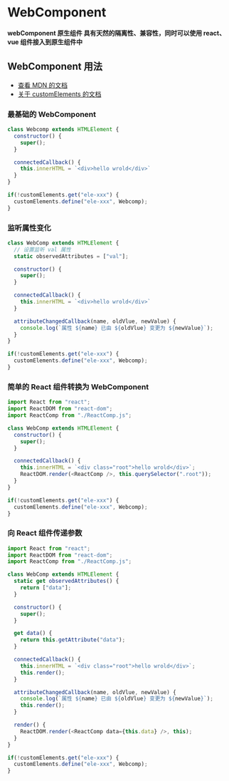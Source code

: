 # WebComponent

**webComponent 原生组件 具有天然的隔离性、兼容性，同时可以使用 react、vue 组件接入到原生组件中**

## WebComponent 用法

- [查看 MDN 的文档](https://developer.mozilla.org/zh-CN/docs/Web/API/Web_components)
- [关于 customElements 的文档](https://developer.mozilla.org/zh-CN/docs/Web/API/Window/customElements)

### 最基础的 WebComponent

```javaScript
class Webcomp extends HTMLElement {
  constructor() {
    super();
  }

  connectedCallback() {
    this.innerHTML = `<div>hello wrold</div>`
  }
}

if(!customElements.get("ele-xxx") {
  customElements.define("ele-xxx", Webcomp);
}
```

### 监听属性变化

```javaScript
class WebComp extends HTMLElement {
  // 设置监听 val 属性
  static observedAttributes = ["val"];

  constructor() {
    super();
  }

  connectedCallback() {
    this.innerHTML = `<div>hello wrold</div>`
  }

  attributeChangedCallback(name, oldVlue, newValue) {
    console.log(`属性 ${name} 已由 ${oldVlue} 变更为 ${newValue}`);
  }
}

if(!customElements.get("ele-xxx") {
  customElements.define("ele-xxx", Webcomp);
}
```

### 简单的 React 组件转换为 WebComponent

```javaScript
import React from "react";
import ReactDOM from "react-dom";
import ReactComp from "./ReactComp.js";

class WebComp extends HTMLElement {
  constructor() {
    super();
  }

  connectedCallback() {
    this.innerHTML = `<div class="root">hello wrold</div>`;
    ReactDOM.render(<ReactComp />, this.querySelector(".root"));
  }
}

if(!customElements.get("ele-xxx") {
  customElements.define("ele-xxx", Webcomp);
}
```

### 向 React 组件传递参数

```javaScript
import React from "react";
import ReactDOM from "react-dom";
import ReactComp from "./ReactComp.js";

class WebComp extends HTMLElement {
  static get observedAttributes() {
    return ["data"];
  }

  constructor() {
    super();
  }

  get data() {
    return this.getAttribute("data");
  }

  connectedCallback() {
    this.innerHTML = `<div class="root">hello wrold</div>`;
    this.render();
  }

  attributeChangedCallback(name, oldVlue, newValue) {
    console.log(`属性 ${name} 已由 ${oldVlue} 变更为 ${newValue}`);
    this.render();
  }

  render() {
    ReactDOM.render(<ReactComp data={this.data} />, this);
  }
}

if(!customElements.get("ele-xxx") {
  customElements.define("ele-xxx", Webcomp);
}
```
